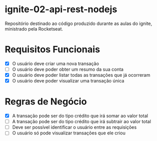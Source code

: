 # ignite-02-api-rest-nodejs

Repositório destinado ao código produzido durante as aulas do ignite, ministrado pela Rocketseat.

# Requisitos Funcionais

- [x] O usuário deve criar uma nova transação
- [ ] O usuário deve poder obter um resumo da sua conta 
- [x] O usuário deve poder listar todas as transações que já ocorreram
- [x] O usuário deve poder visualizar uma transação única

# Regras de Negócio

- [x] A transação pode ser do tipo crédito que irá somar ao valor total
- [ ] A transação pode ser do tipo crédito que irá subtrair ao valor total
- [ ] Deve ser possível identificar o usuário entre as requisições
- [ ] O usuário só pode visualizar transações que ele criou